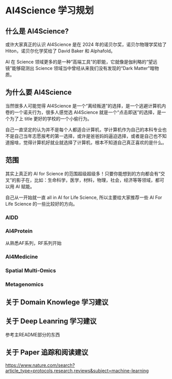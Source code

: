 # AI4Science 学习规划

## 什么是 AI4Science?

或许大家真正的认识 AI4Science 是在 2024 年的诺贝尔奖，诺贝尔物理学奖给了 Hiton，诺贝尔化学奖给了 David Baker 和 Alphafold。

AI 在 Science 领域更多的是一种“高端工具”的职能，它就像是伽利略的“望远镜”能够窥测出 Science 领域当中曾经从来我们没有发现的“Dark Matter"暗物质。

## 为什么要 AI4Science

当然很多人可能觉得 AI4Science 是一个“离经叛道”的选择，是一个逃避计算机内卷的一个诺夫行为，很多人感觉选 AI4Science 就是一个“点击即送”的选择，是一个为了上 title 更好的学校的一个小偷行为。

自己一直坚定的认为并不是每个人都适合计算机，学计算机作为自己的本科专业也不是自己当年志愿报考的第一选择，或许是爸爸妈妈逼迫选择，或者是自己也不知道报啥，觉得计算机好就业就选择了计算机，根本不知道自己真正喜欢的是什么。

## 范围

其实上真正的 AI for Science 的范围超级超级多！只要你能想到的方向都会有“交叉”的影子在，比如：生命科学，医学，材料，物理，社会，经济等等领域，都可以用 AI 赋能。

自己从一开始就一直 all in AI for Life Science, 所以主要给大家推荐一些 AI For Life Science 的一些比较好的方向。

### AIDD

### AI4Protein

从熟悉AF系列，RF系列开始

### AI4Medicine


### Spatial Multi-Omics


### Metagenomics

## 关于 Domain Knowlege 学习建议

## 关于 Deep Leanring 学习建议

参考主README部分的东西

## 关于 Paper 追踪和阅读建议

https://www.nature.com/search?article_type=protocols,research,reviews&subject=machine-learning 
